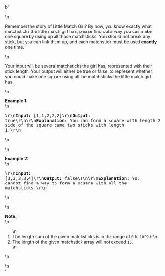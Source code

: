 b'<div class="question-description">\n<p><p>Remember the story of Little Match Girl? By now, you know exactly what matchsticks the little match girl has, please find out a way you can make one square by using up all those matchsticks. You should not break any stick, but you can link them up, and each matchstick must be used <b>exactly</b> one time.</p>\n<p> Your input will be several matchsticks the girl has, represented with their stick length. Your output will either be true or false, to represent whether you could make one square using all the matchsticks the little match girl has.</p>\n<p><b>Example 1:</b><br/>\n<pre>\r\n<b>Input:</b> [1,1,2,2,2]\r\n<b>Output:</b> true\r\n\r\n<b>Explanation:</b> You can form a square with length 2, one side of the square came two sticks with length 1.\r\n</pre>\n</p>\n<p><b>Example 2:</b><br/>\n<pre>\r\n<b>Input:</b> [3,3,3,3,4]\r\n<b>Output:</b> false\r\n\r\n<b>Explanation:</b> You cannot find a way to form a square with all the matchsticks.\r\n</pre>\n</p>\n<p><b>Note:</b><br/>\n<ol>\n<li>The length sum of the given matchsticks is in the range of <code>0</code> to <code>10^9</code>.\r\n<li>The length of the given matchstick array will not exceed <code>15</code>.</li>\n</li></ol>\n</p></p>\n</div>'